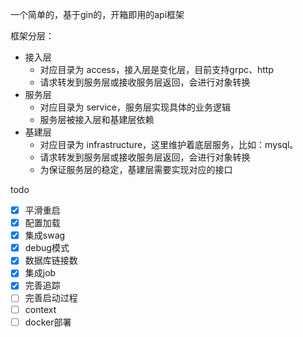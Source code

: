 一个简单的，基于gin的，开箱即用的api框架

框架分层：

* 接入层
    * 对应目录为 access，接入层是变化层，目前支持grpc、http
    * 请求转发到服务层或接收服务层返回，会进行对象转换
* 服务层
    * 对应目录为 service，服务层实现具体的业务逻辑
    * 服务层被接入层和基建层依赖
* 基建层
    * 对应目录为 infrastructure，这里维护着底层服务，比如：mysql。
    * 请求转发到服务层或接收服务层返回，会进行对象转换
    * 为保证服务层的稳定，基建层需要实现对应的接口
    
todo
- [x] 平滑重启
- [x] 配置加载
- [x] 集成swag
- [x] debug模式
- [x] 数据库链接数
- [x] 集成job
- [x] 完善追踪
- [ ] 完善启动过程
- [ ] context
- [ ] docker部署
